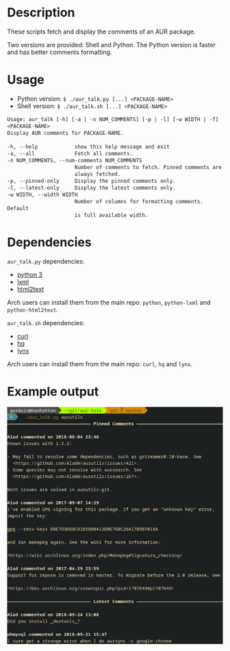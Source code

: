 Description
===========

These scripts fetch and display the comments of an AUR package.

Two versions are provided: Shell and Python.
The Python version is faster and has better comments formatting.

Usage
=====

- Python version: `$ ./aur_talk.py [...] <PACKAGE-NAME>`
- Shell version: `$ ./aur_talk.sh [...] <PACKAGE-NAME>`

```
Usage: aur_talk [-h] [-a | -n NUM_COMMENTS] [-p | -l] [-w WIDTH | -f] <PACKAGE-NAME>
Display AUR comments for PACKAGE-NAME.

-h, --help            show this help message and exit
-a, --all             Fetch all comments.
-n NUM_COMMENTS, --num-comments NUM_COMMENTS
                      Number of comments to fetch. Pinned comments are
                      always fetched.
-p, --pinned-only     Display the pinned comments only.
-l, --latest-only     Display the latest comments only.
-w WIDTH, --width WIDTH
                      Number of columns for formatting comments. Default
                      is full available width.
```

Dependencies
============

`aur_talk.py` dependencies:

- [python 3](https://www.python.org/)
- [lxml](http://lxml.de/)
- [html2text](https://pypi.python.org/pypi/html2text/)

Arch users can install them from the main repo: `python`, `python-lxml` and
`python-html2text`.

`aur_talk.sh` dependencies:

- [curl](https://curl.haxx.se/)
- [hq](https://github.com/coderobe/hq)
- [lynx](https://lynx.browser.org/)

Arch users can install them from the main repo: `curl`, `hq` and `lynx`.

Example output
==============

![Screenshot](https://raw.githubusercontent.com/GermainZ/aur-talk/master/screenshot.png "Screenshot")
